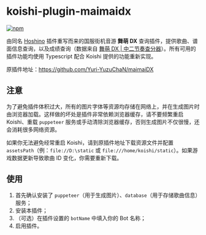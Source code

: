 # koishi-plugin-maimaidx

[![npm](https://img.shields.io/npm/v/koishi-plugin-maimaidx?style=flat-square)](https://www.npmjs.com/package/koishi-plugin-maimaidx)

由同名 [Hoshino](https://github.com/Ice-Cirno/HoshinoBot) 插件重写而来的国服街机音游 **舞萌 DX** 查询插件，提供歌曲、谱面信息查询，以及成绩查询（数据来自 [舞萌 DX | 中二节奏查分器](https://www.diving-fish.com/maimaidx/prober/)）。所有可用的插件功能均使用 Typescript 配合 Koishi 提供的功能重新实现。

原插件地址：<https://github.com/Yuri-YuzuChaN/maimaiDX>

## 注意

为了避免插件体积过大，所有的图片字体等资源均存储在网络上，并在生成图片时由浏览器加载。这样做的坏处是插件非常依赖浏览器缓存，请不要频繁重启 Koishi、重载 `puppeteer` 服务或手动清除浏览器缓存，否则生成图片不仅很慢，还会消耗很多网络资源。

如果你无法避免经常重启 Koishi，请到原插件地址下载资源文件并配置 `assetsPath`（例：`file://D:\static` 或 `file:///home/koishi/static`）。如果游戏数据更新导致歌曲 ID 变化，你需要重新下载。

## 使用

1. 首先确认安装了 `puppeteer`（用于生成图片）、`database`（用于存储歌曲信息）服务；
2. 安装本插件；
3. （可选）在插件设置的 `botName` 中填入你的 Bot 名称；
4. 启用插件。
